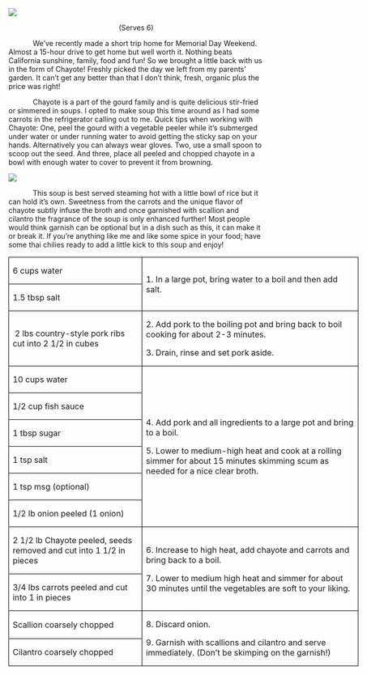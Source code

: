 
![](images/2015/Aug/20150601-20150601-DSC_3734.jpg)

<p align=center style='text-align:center'><span>(Serves 6)</span></p>

<p style='text-indent:.5in'><span>We’ve
recently made a short trip home for Memorial Day Weekend. Almost a 15-hour
drive to get home but well worth it. Nothing beats California sunshine, family,
food and fun! So we brought a little back with us in the form of Chayote!
Freshly picked the day we left from my parents’ garden. It can’t get any better
than that I don’t think, fresh, organic plus the price was right! </span></p>

<p style='text-indent:.5in'><span>Chayote
is a part of the gourd family and is quite delicious stir-fried or simmered in
soups. I opted to make soup this time around as I had some carrots in the
refrigerator calling out to me. Quick tips when working with Chayote: One, peel
the gourd with a vegetable peeler while it’s submerged under water or under
running water to avoid getting the sticky sap on your hands. Alternatively you
can always wear gloves. Two, use a small spoon to scoop out the seed. And three,
place all peeled and chopped chayote in a bowl with enough water to cover to prevent
it from browning.</span><span style='font-size:14.0pt'> </span></p>

![](images/2015/Aug/20150601-20150601-DSC_3725.jpg)

<p style='text-indent:.5in'><span>This
soup is best served steaming hot with a little bowl of rice but it can hold
it’s own. Sweetness from the carrots and the unique flavor of chayote subtly
infuse the broth and once garnished with scallion and cilantro the fragrance of
the soup is only enhanced further! Most people would think garnish can be
optional but in a dish such as this, it can make it or break it. If you’re
anything like me and like some spice in your food; have some thai chilies ready
to add a little kick to this soup and enjoy!</span></p>

<table border=1 cellspacing=0 cellpadding=0 width=518
 style='width:518.15pt;border-collapse:collapse;border:none'>
 <tr style='height:21.95pt'>
  <td width=195 style='width:194.55pt;border:solid windowtext 1.0pt;padding:
  0in 5.4pt 0in 5.4pt;height:21.95pt'>
  <p><span>6 cups water</span></p>
  </td>
  <td width=324 rowspan=2 style='width:323.6pt;border:solid windowtext 1.0pt;
  border-left:none;padding:0in 5.4pt 0in 5.4pt;height:21.95pt'>
  <p><span>1. In a large pot, bring
  water to a boil and then add salt.</span></p>
  </td>
 </tr>
 <tr style='height:21.55pt'>
  <td width=195 style='width:194.55pt;border:solid windowtext 1.0pt;border-top:
  none;padding:0in 5.4pt 0in 5.4pt;height:21.55pt'>
  <p><span>1.5 tbsp salt</span></p>
  </td>
 </tr>
 <tr style='height:21.55pt'>
  <td width=195 style='width:194.55pt;border:solid windowtext 1.0pt;border-top:
  none;padding:0in 5.4pt 0in 5.4pt;height:21.55pt'>
  <p><span>&nbsp;2 lbs country-style
  pork ribs cut into 2 1/2 in cubes</span></p>
  </td>
  <td width=324 style='width:323.6pt;border-top:none;border-left:none;
  border-bottom:solid windowtext 1.0pt;border-right:solid windowtext 1.0pt;
  padding:0in 5.4pt 0in 5.4pt;height:21.55pt'>
  <p><span>2. Add pork to the boiling
  pot and bring back to boil cooking for about 2-3 minutes.</span></p>
  <p><span>3. Drain, rinse and set
  pork aside.</span></p>
  </td>
 </tr>
 <tr style='height:21.55pt'>
  <td width=195 style='width:194.55pt;border:solid windowtext 1.0pt;border-top:
  none;padding:0in 5.4pt 0in 5.4pt;height:21.55pt'>
  <p><span>10 cups water</span></p>
  </td>
  <td width=324 rowspan=6 style='width:323.6pt;border-top:none;border-left:
  none;border-bottom:solid windowtext 1.0pt;border-right:solid windowtext 1.0pt;
  padding:0in 5.4pt 0in 5.4pt;height:21.55pt'>
  <p><span>4. Add pork and all
  ingredients to a large pot and bring to a boil.</span></p>
  <p><span>5. Lower to medium-high
  heat and cook at a rolling simmer for about 15 minutes skimming scum as
  needed for a nice clear broth.</span></p>
  </td>
 </tr>
 <tr style='height:21.55pt'>
  <td width=195 style='width:194.55pt;border:solid windowtext 1.0pt;border-top:
  none;padding:0in 5.4pt 0in 5.4pt;height:21.55pt'>
  <p><span>1/2 cup fish sauce</span></p>
  </td>
 </tr>
 <tr style='height:21.55pt'>
  <td width=195 style='width:194.55pt;border:solid windowtext 1.0pt;border-top:
  none;padding:0in 5.4pt 0in 5.4pt;height:21.55pt'>
  <p><span>1 tbsp sugar</span></p>
  </td>
 </tr>
 <tr style='height:21.55pt'>
  <td width=195 style='width:194.55pt;border:solid windowtext 1.0pt;border-top:
  none;padding:0in 5.4pt 0in 5.4pt;height:21.55pt'>
  <p><span>1 tsp salt</span></p>
  </td>
 </tr>
 <tr style='height:21.55pt'>
  <td width=195 style='width:194.55pt;border:solid windowtext 1.0pt;border-top:
  none;padding:0in 5.4pt 0in 5.4pt;height:21.55pt'>
  <p><span>1 tsp msg (optional)</span></p>
  </td>
 </tr>
 <tr style='height:21.55pt'>
  <td width=195 style='width:194.55pt;border:solid windowtext 1.0pt;border-top:
  none;padding:0in 5.4pt 0in 5.4pt;height:21.55pt'>
  <p><span>1/2 lb onion peeled (1
  onion)</span></p>
  </td>
 </tr>
 <tr style='height:21.55pt'>
  <td width=195 style='width:194.55pt;border:solid windowtext 1.0pt;border-top:
  none;padding:0in 5.4pt 0in 5.4pt;height:21.55pt'>
  <p><span>2 1/2 lb Chayote peeled,
  seeds removed and cut into 1 1/2 in pieces </span></p>
  </td>
  <td width=324 rowspan=2 style='width:323.6pt;border-top:none;border-left:
  none;border-bottom:solid windowtext 1.0pt;border-right:solid windowtext 1.0pt;
  padding:0in 5.4pt 0in 5.4pt;height:21.55pt'>
  <p><span>6. Increase to high heat,
  add chayote and carrots and bring back to a boil.</span></p>
  <p><span>7. Lower to medium high
  heat and simmer for about 30 minutes until the vegetables are soft to your
  liking.</span></p>
  </td>
 </tr>
 <tr style='height:21.55pt'>
  <td width=195 style='width:194.55pt;border:solid windowtext 1.0pt;border-top:
  none;padding:0in 5.4pt 0in 5.4pt;height:21.55pt'>
  <p><span>3/4 lbs carrots peeled and
  cut into 1 in pieces</span></p>
  </td>
 </tr>
 <tr style='height:21.55pt'>
  <td width=195 style='width:194.55pt;border:solid windowtext 1.0pt;border-top:
  none;padding:0in 5.4pt 0in 5.4pt;height:21.55pt'>
  <p><span>Scallion coarsely chopped</span></p>
  </td>
  <td width=324 rowspan=2 style='width:323.6pt;border-top:none;border-left:
  none;border-bottom:solid windowtext 1.0pt;border-right:solid windowtext 1.0pt;
  padding:0in 5.4pt 0in 5.4pt;height:21.55pt'>
  <p><span>8. Discard onion.</span></p>
  <p><span>9. Garnish with scallions
  and cilantro and serve immediately. (Don’t be skimping on the garnish!)</span></p>
  </td>
 </tr>
 <tr style='height:21.55pt'>
  <td width=195 style='width:194.55pt;border:solid windowtext 1.0pt;border-top:
  none;padding:0in 5.4pt 0in 5.4pt;height:21.55pt'>
  <p><span>Cilantro coarsely chopped</span></p>
  </td>
 </tr>
</table>